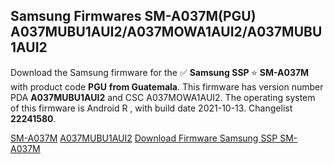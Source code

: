 <h2>Samsung Firmwares SM-A037M(PGU) A037MUBU1AUI2/A037MOWA1AUI2/A037MUBU1AUI2</h2>
Download the Samsung firmware for the ✅ <strong>Samsung SSP </strong> ⭐ <strong>SM-A037M</strong> with product code <strong>PGU</strong> <strong> from Guatemala</strong>. This firmware has version number PDA <strong>A037MUBU1AUI2</strong> and CSC A037MOWA1AUI2. The operating system of this firmware is Android R , with build date 2021-10-13. Changelist <strong>22241580</strong>.


[SM-A037M](https://samfirm.shop/samsung/model/SM-A037M)
[A037MUBU1AUI2](https://samfirm.shop/samsung/pda/A037MUBU1AUI2)
[Download Firmware Samsung SSP SM-A037M](https://samfirm.shop/samsung/firmware/464760)
